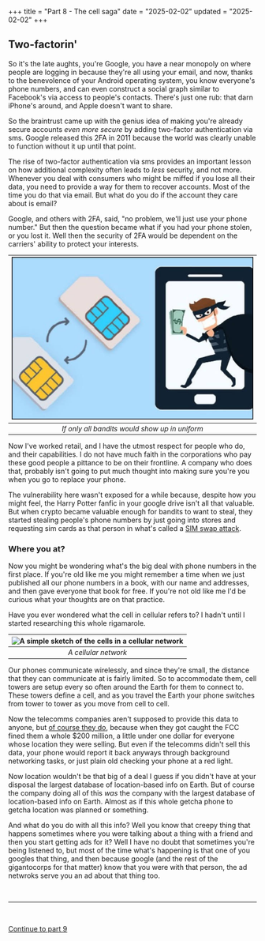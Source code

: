 +++
title = "Part 8 - The cell saga"
date = "2025-02-02"
updated = "2025-02-02"
+++

## Two-factorin'

So it's the late aughts, you're Google, you have a near monopoly on where people are logging in because they're all using your email, and now, thanks to the benevolence of your Android operating system, you know everyone's phone numbers, and can even construct a social graph similar to Facebook's via access to people's contacts.
There's just one rub: that darn iPhone's around, and Apple doesn't want to share.

So the braintrust came up with the genius idea of making you're already secure accounts _even more secure_ by adding two-factor authentication via sms.
Google released this 2FA in 2011 because the world was clearly unable to function without it up until that point.

The rise of two-factor authentication via sms provides an important lesson on how additional complexity often leads to _less_ security, and not more. 
Whenever you deal with consumers who might be miffed if you lose all their data, you need to provide a way for them to recover accounts. 
Most of the time you do that via email. 
But what do you do if the account they care about is email?

Google, and others with 2FA, said, "no problem, we'll just use your phone number."
But then the question became what if you had your phone stolen, or you lost it.
Well then the security of 2FA would be dependent on the carriers' ability to protect your interests.

|![A sim swap image, with a bandit dressed like the bandit he is](./bandit.jpeg)|
|:--:|
|*If only all bandits would show up in uniform*|

Now I've worked retail, and I have the utmost respect for people who do, and their capabilities.
I do not have much faith in the corporations who pay these good people a pittance to be on their frontline.
A company who does that, probably isn't going to put much thought into making sure you're you when you go to replace your phone.

The vulnerability here wasn't exposed for a while because, despite how you might feel, the Harry Potter fanfic in your google drive isn't all that valuable.
But when crypto became valuable enough for bandits to want to steal, they started stealing people's phone numbers by just going into stores and requesting sim cards as that person in what's called a [SIM swap attack][sim]. 

### Where you at?

Now you might be wondering what's the big deal with phone numbers in the first place. 
If you're old like me you might remember a time when we just published all our phone numbers in a book, with our name and addresses, and then gave everyone that book for free.
If you're not old like me I'd be curious what your thoughts are on that practice.

Have you ever wondered what the cell in cellular refers to? 
I hadn't until I started researching this whole rigamarole. 

|![A simple sketch of the cells in a cellular network](https://www.researchgate.net/profile/Jianjun-Yang-3/publication/263316201/figure/fig2/AS:667618981715968@1536184177139/A-topology-of-a-cellular-network.png)|
|:--:|
|*A cellular network*|

Our phones communicate wirelessly, and since they're small, the distance that they can communicate at is fairly limited.
So to accommodate them, cell towers are setup every so often around the Earth for them to connect to.
These towers define a cell, and as you travel the Earth your phone switches from tower to tower as you move from cell to cell.

Now the telecomms companies aren't supposed to provide this data to anyone, but [of course they do][investigation], because when they got caught the FCC fined them a whole $200 million, a little under one dollar for everyone whose location they were selling.
But even if the telecomms didn't sell this data, your phone would report it back anyways through background networking tasks, or just plain old checking your phone at a red light.

Now location wouldn't be that big of a deal I guess if you didn't have at your disposal the largest database of location-based info on Earth. 
But of course the company doing all of this _was_ the company with the largest database of location-based info on Earth. Almost as if this whole getcha phone to getcha location was planned or something.

And what do you do with all this info?
Well you know that creepy thing that happens sometimes where you were talking about a thing with a friend and then you start getting ads for it? 
Well I have no doubt that sometimes you're being listened to, but most of the time what's happening is that one of you googles that thing, and then because google (and the rest of the gigantocorps for that matter) know that you were with that person, the ad netwroks serve you an ad about that thing too. 

<br>

--------------

<br>

[Continue to part 9](/posts/you_are_not_a_number/part-9)


[fbvduguid]: https://en.wikipedia.org/wiki/Facebook,_Inc._v._Duguid
[linktree]: https://www.adamenfroy.com/linktree-alternatives
[onion]: https://theonion.com/t-herman-zweibel-in-memoriam-1819583647/
[birthday]: https://en.wikipedia.org/wiki/Birthday_problem
[elwood]: https://en.wikipedia.org/wiki/Elwood_Edwards
[oauth]: https://www.rfc-editor.org/rfc/rfc5849
[dynamo]: https://www.allthingsdistributed.com/files/amazon-dynamo-sosp2007.pdf
[bitcoin]: https://bitcoin.org/bitcoin.pdf
[sim]: https://en.wikipedia.org/wiki/SIM_swap_scam
[investigation]: https://www.vice.com/en/article/fcc-propose-fines-verizon-att-sprint-tmobile-selling-location-data/
[oh-the-forties-were-a-looong-time-ago]: https://www.nationalgeographic.com/history/article/141207-world-war-advertising-consumption-anniversary-people-photography-culture
[flatiron]: https://en.wikipedia.org/wiki/Flat_Iron_Building_(Chicago)


